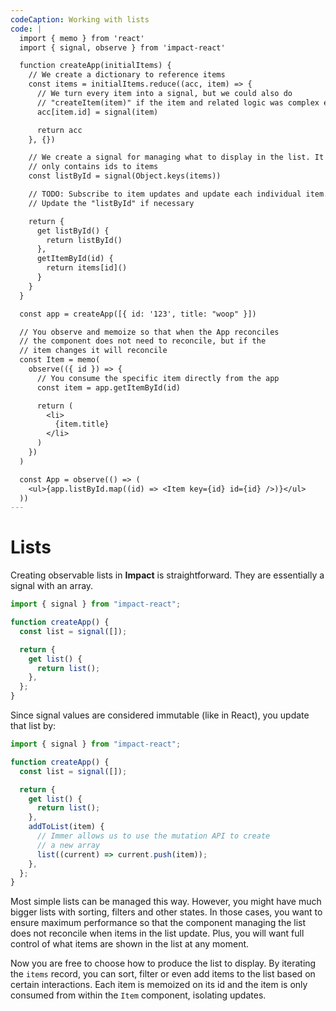 ```yaml
---
codeCaption: Working with lists
code: |
  import { memo } from 'react'
  import { signal, observe } from 'impact-react'

  function createApp(initialItems) {
    // We create a dictionary to reference items
    const items = initialItems.reduce((acc, item) => {
      // We turn every item into a signal, but we could also do
      // "createItem(item)" if the item and related logic was complex enough
      acc[item.id] = signal(item)

      return acc
    }, {})

    // We create a signal for managing what to display in the list. It
    // only contains ids to items
    const listById = signal(Object.keys(items))

    // TODO: Subscribe to item updates and update each individual item.
    // Update the "listById" if necessary

    return {
      get listById() {
        return listById()
      },
      getItemById(id) {
        return items[id]()
      }
    }
  }

  const app = createApp([{ id: '123', title: "woop" }])

  // You observe and memoize so that when the App reconciles
  // the component does not need to reconcile, but if the
  // item changes it will reconcile
  const Item = memo(
    observe(({ id }) => {
      // You consume the specific item directly from the app
      const item = app.getItemById(id)

      return (
        <li>
          {item.title}
        </li>
      )
    })
  )

  const App = observe(() => (
    <ul>{app.listById.map((id) => <Item key={id} id={id} />)}</ul>
  ))
---
```


# Lists

Creating observable lists in **Impact** is straightforward. They are essentially a signal with an array.

```ts
import { signal } from "impact-react";

function createApp() {
  const list = signal([]);

  return {
    get list() {
      return list();
    },
  };
}
```

Since signal values are considered immutable (like in React), you update that list by:

```ts
import { signal } from "impact-react";

function createApp() {
  const list = signal([]);

  return {
    get list() {
      return list();
    },
    addToList(item) {
      // Immer allows us to use the mutation API to create
      // a new array
      list((current) => current.push(item));
    },
  };
}
```

Most simple lists can be managed this way. However, you might have much bigger lists with sorting, filters and other states. In those cases, you want to ensure maximum performance so that the component managing the list does not reconcile when items in the list update. Plus, you will want full control of what items are shown in the list at any moment.

<ClientOnly>
 <Playground />
</ClientOnly>

Now you are free to choose how to produce the list to display. By iterating the `items` record, you can sort, filter or even add items to the list based on certain interactions. Each item is memoized on its id and the item is only consumed from within the `Item` component, isolating updates.
